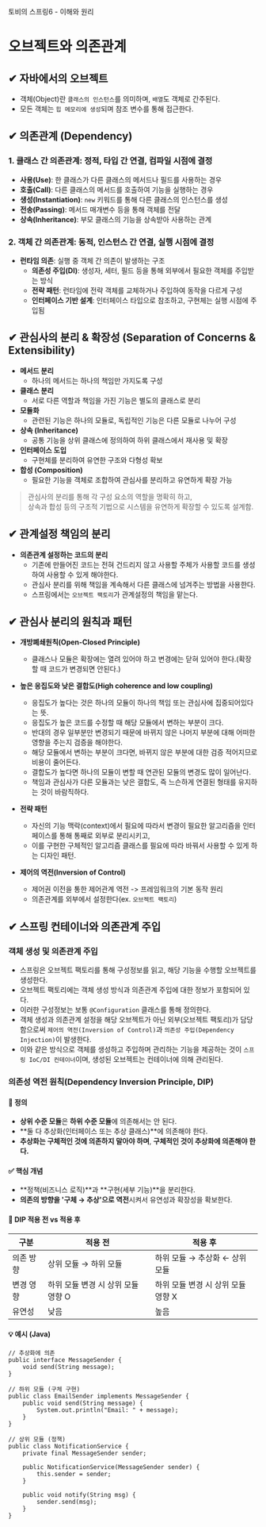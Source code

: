 토비의 스프링6 - 이해와 원리

# 오브젝트와 의존관계

## ✔ 자바에서의 오브젝트
- 객체(Object)란 `클래스의 인스턴스`를 의미하며, `배열`도 객체로 간주된다.
- 모든 객체는 `힙 메모리에 생성`되며 참조 변수를 통해 접근한다.

## ✔ 의존관계 (Dependency)

### 1. 클래스 간 의존관계: 정적, 타입 간 연결, 컴파일 시점에 결정
- **사용(Use)**: 한 클래스가 다른 클래스의 메서드나 필드를 사용하는 경우
- **호출(Call)**: 다른 클래스의 메서드를 호출하여 기능을 실행하는 경우
- **생성(Instantiation)**: `new` 키워드를 통해 다른 클래스의 인스턴스를 생성
- **전송(Passing)**: 메서드 매개변수 등을 통해 객체를 전달
- **상속(Inheritance)**: 부모 클래스의 기능을 상속받아 사용하는 관계

### 2. 객체 간 의존관계: 동적, 인스턴스 간 연결, 실행 시점에 결정
- **런타임 의존**: 실행 중 객체 간 의존이 발생하는 구조
  - **의존성 주입(DI)**: 생성자, 세터, 필드 등을 통해 외부에서 필요한 객체를 주입받는 방식
  - **전략 패턴**: 런타임에 전략 객체를 교체하거나 주입하여 동작을 다르게 구성
  - **인터페이스 기반 설계**: 인터페이스 타입으로 참조하고, 구현체는 실행 시점에 주입됨

## ✔ 관심사의 분리 & 확장성 (Separation of Concerns & Extensibility)
- **메서드 분리**  
  - 하나의 메서드는 하나의 책임만 가지도록 구성
- **클래스 분리**  
  - 서로 다른 역할과 책임을 가진 기능은 별도의 클래스로 분리
- **모듈화**  
  - 관련된 기능은 하나의 모듈로, 독립적인 기능은 다른 모듈로 나누어 구성
- **상속 (Inheritance)**  
  - 공통 기능을 상위 클래스에 정의하여 하위 클래스에서 재사용 및 확장
- **인터페이스 도입**  
  - 구현체를 분리하여 유연한 구조와 다형성 확보
- **합성 (Composition)**  
  - 필요한 기능을 객체로 조합하여 관심사를 분리하고 유연하게 확장 가능

> 관심사의 분리를 통해 각 구성 요소의 역할을 명확히 하고,  
> 상속과 합성 등의 구조적 기법으로 시스템을 유연하게 확장할 수 있도록 설계함.

## ✔ 관계설정 책임의 분리
- **의존관계 설정하는 코드의 분리**
  - 기존에 만들어진 코드는 전혀 건드리지 않고 사용할 주체가 사용할 코드를 생성하여 사용할 수 있게 해야한다.
  - 관심사 분리를 위해 책임을 계속해서 다른 클래스에 넘겨주는 방법을 사용한다.
  - 스프링에서는 `오브젝트 팩토리`가 관계설정의 책임을 맡는다.
   
## ✔ 관심사 분리의 원칙과 패턴
- **개방폐쇄원칙(Open-Closed Principle)**
  - 클래스나 모듈은 확장에는 열려 있어야 하고 변경에는 닫혀 있어야 한다.(확장할 때 코드가 변경되면 안된다.)
- **높은 응집도와 낮은 결합도(High coherence and low coupling)**
  - 응집도가 높다는 것은 하나의 모듈이 하나의 책임 또는 관심사에 집중되어있다는 뜻.
  - 응집도가 높은 코드를 수정할 때 해당 모듈에서 변하는 부분이 크다.
  - 반대의 경우 일부분만 변경되기 때문에 바뀌지 않은 나머지 부분에 대해 어떠한 영향을 주는지 검증을 해야한다.
  - 해당 모듈에서 변하는 부분이 크다면, 바뀌지 않은 부분에 대한 검증 적어지므로 비용이 줄어든다.
  - 결합도가 높다면 하나의 모듈이 변할 때 연관된 모듈의 변경도 많이 일어난다.
  - 책임과 관심사가 다른 모듈과는 낮은 결합도, 즉 느슨하게 연결된 형태를 유지하는 것이 바람직하다.
- **전략 패턴**
  - 자신의 기능 맥락(context)에서 필요에 따라서 변경이 필요한 알고리즘을 인터페이스를 통해 통째로 외부로 분리시키고,
  - 이를 구현한 구체적인 알고리즘 클래스를 필요에 따라 바꿔서 사용할 수 있게 하는 디자인 패턴.

- **제어의 역전(Inversion of Control)**
  - 제어권 이전을 통한 제어관계 역전 -> 프레임워크의 기본 동작 원리
  - 의존관계를 외부에서 설정한다(ex. `오브젝트 팩토리`)

## ✔ 스프링 컨테이너와 의존관계 주입

### 객체 생성 및 의존관계 주입
- 스프링은 오브젝트 팩토리를 통해 구성정보를 읽고, 해당 기능을 수행할 오브젝트를 생성한다.
- 오브젝트 팩토리에는 객체 생성 방식과 의존관계 주입에 대한 정보가 포함되어 있다.
- 이러한 구성정보는 보통 `@Configuration` 클래스를 통해 정의한다.
- 객체 생성과 의존관계 설정을 해당 오브젝트가 아닌 외부(오브젝트 팩토리)가 담당함으로써 `제어의 역전(Inversion of Control)`과 `의존성 주입(Dependency Injection)`이 발생한다.
- 이와 같은 방식으로 객체를 생성하고 주입하며 관리하는 기능을 제공하는 것이 `스프링 IoC/DI 컨테이너`이며, 생성된 오브젝트는 컨테이너에 의해 관리된다.

### 의존성 역전 원칙(Dependency Inversion Principle, DIP)
#### 📌 정의
- **상위 수준 모듈**은 **하위 수준 모듈**에 의존해서는 안 된다.
- **둘 다 추상화(인터페이스 또는 추상 클래스)**에 의존해야 한다.
- **추상화는 구체적인 것에 의존하지 말아야 하며**, **구체적인 것이 추상화에 의존해야 한다.**

#### ✅ 핵심 개념
- **정책(비즈니스 로직)**과 **구현(세부 기능)**을 분리한다.
- **의존의 방향을 '구체 → 추상'으로 역전**시켜서 유연성과 확장성을 확보한다.

#### 🔁 DIP 적용 전 vs 적용 후

| 구분 | 적용 전 | 적용 후 |
|------|---------|---------|
| 의존 방향 | 상위 모듈 → 하위 모듈 | 하위 모듈 → 추상화 ← 상위 모듈 |
| 변경 영향 | 하위 모듈 변경 시 상위 모듈 영향 O | 하위 모듈 변경 시 상위 모듈 영향 X |
| 유연성 | 낮음 | 높음 |

#### 💡 예시 (Java)

```
// 추상화에 의존
public interface MessageSender {
    void send(String message);
}

// 하위 모듈 (구체 구현)
public class EmailSender implements MessageSender {
    public void send(String message) {
        System.out.println("Email: " + message);
    }
}

// 상위 모듈 (정책)
public class NotificationService {
    private final MessageSender sender;

    public NotificationService(MessageSender sender) {
        this.sender = sender;
    }

    public void notify(String msg) {
        sender.send(msg);
    }
}
```
